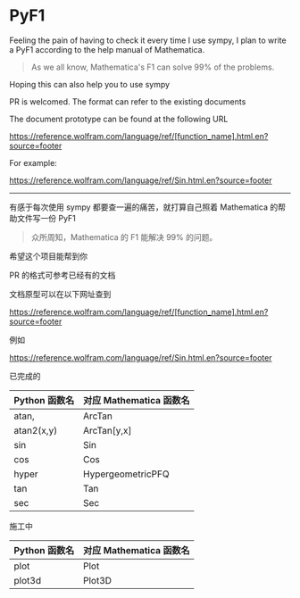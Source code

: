 # PyF1

Feeling the pain of having to check it every time I use sympy, I plan to write a PyF1 according to the help manual of Mathematica.

> As we all know, Mathematica's F1 can solve 99% of the problems.

Hoping this can also help you to use sympy

PR is welcomed. The format can refer to the existing documents

The document prototype can be found at the following URL

<https://reference.wolfram.com/language/ref/[function_name].html.en?source=footer>

For example:

<https://reference.wolfram.com/language/ref/Sin.html.en?source=footer>

---

有感于每次使用 sympy 都要查一遍的痛苦，就打算自己照着 Mathematica 的帮助文件写一份 PyF1

> 众所周知，Mathematica 的 F1 能解决 99% 的问题。

希望这个项目能帮到你

PR 的格式可参考已经有的文档

文档原型可以在以下网址查到

<https://reference.wolfram.com/language/ref/[function_name].html.en?source=footer>

例如

<https://reference.wolfram.com/language/ref/Sin.html.en?source=footer>

已完成的

| Python 函数名 | 对应 Mathematica 函数名 |
| :------------ | :---------------------- |
| atan,         | ArcTan                  |
| atan2(x,y)    | ArcTan[y,x]             |
| sin           | Sin                     |
| cos           | Cos                     |
| hyper         | HypergeometricPFQ       |
| tan           | Tan                     |
| sec           | Sec                     |

施工中

| Python 函数名 | 对应 Mathematica 函数名 |
| :------------ | :---------------------- |
| plot          | Plot                    |
| plot3d        | Plot3D                  |
